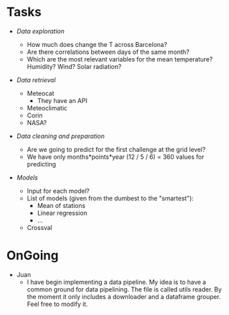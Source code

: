 # Tasks

+ *Data exploration*
    + How much does change the T across Barcelona?
    + Are there correlations between days of the same month?
    + Which are the most relevant variables for the mean temperature? Humidity? Wind? Solar radiation?

+ *Data retrieval*
    + Meteocat
        + They have an API
    + Meteoclimatic
    + Corin
    + NASA?

+ *Data cleaning and preparation*
    + Are we going to predict for the first challenge at the grid level?
    + We have only months\*points\*year (12 / 5 / 6) = 360 values for predicting

+ *Models*
    + Input for each model?
    + List of models (given from the dumbest to the "smartest"):
        + Mean of stations
        + Linear regression
        + ...
    + Crossval

# OnGoing

+ Juan
	+ I have begin implementing a data pipeline. My idea is to have a common ground for data pipelining. The file is called utils reader. By the moment it only includes a downloader and 
	a dataframe grouper. Feel free to modify it.
